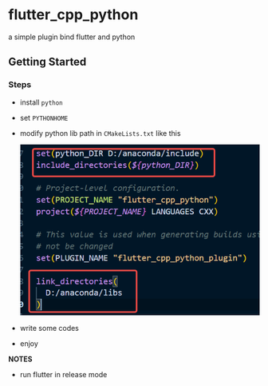 # flutter_cpp_python

a simple plugin bind flutter and python

## Getting Started

### Steps

* install `python` 

* set `PYTHONHOME`

* modify python lib path in `CMakeLists.txt` like this

  ![image-20230711092132086](./images/image-20230711092132086.png)

* write some codes

* enjoy





**NOTES**

* run flutter in release mode

